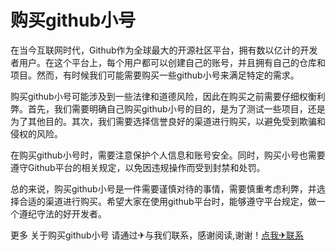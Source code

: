 # 购买github小号

在当今互联网时代，Github作为全球最大的开源社区平台，拥有数以亿计的开发者用户。在这个平台上，每个用户都可以创建自己的账号，并且拥有自己的仓库和项目。然而，有时候我们可能需要购买一些github小号来满足特定的需求。

购买github小号可能涉及到一些法律和道德风险，因此在购买之前需要仔细权衡利弊。首先，我们需要明确自己购买github小号的目的，是为了测试一些项目，还是为了其他目的。其次，我们需要选择信誉良好的渠道进行购买，以避免受到欺骗和侵权的风险。

在购买github小号时，需要注意保护个人信息和账号安全。同时，购买小号也需要遵守Github平台的相关规定，以免因违规操作而受到封禁和处罚。

总的来说，购买github小号是一件需要谨慎对待的事情，需要慎重考虑利弊，并选择合适的渠道进行购买。希望大家在使用github平台时，能够遵守平台规定，做一个遵纪守法的好开发者。

更多 关于购买github小号 请通过✈与我们联系，感谢阅读,谢谢！[点我✈联系](https://www.k02.cc)